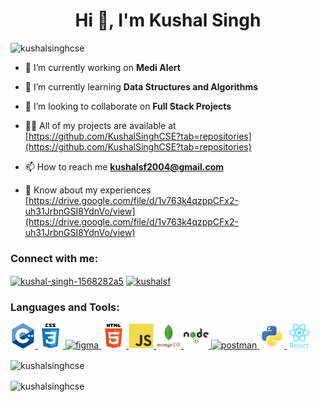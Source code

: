 <h1 align="center">Hi 👋, I'm Kushal Singh</h1>
<p align="left"> <img src="https://komarev.com/ghpvc/?username=kushalsinghcse&label=Profile%20views&color=0e75b6&style=flat" alt="kushalsinghcse" /> </p>

- 🔭 I’m currently working on **Medi Alert**

- 🌱 I’m currently learning **Data Structures and Algorithms**

- 👯 I’m looking to collaborate on **Full Stack Projects**

- 👨‍💻 All of my projects are available at [https://github.com/KushalSinghCSE?tab=repositories](https://github.com/KushalSinghCSE?tab=repositories)

- 📫 How to reach me **kushalsf2004@gmail.com**

- 📄 Know about my experiences [https://drive.google.com/file/d/1v763k4qzppCFx2-uh31JrbnGSI8YdnVo/view](https://drive.google.com/file/d/1v763k4qzppCFx2-uh31JrbnGSI8YdnVo/view)

<h3 align="left">Connect with me:</h3>
<p align="left">
<a href="https://linkedin.com/in/kushal-singh-1568282a5" target="blank"><img align="center" src="https://raw.githubusercontent.com/rahuldkjain/github-profile-readme-generator/master/src/images/icons/Social/linked-in-alt.svg" alt="kushal-singh-1568282a5" height="30" width="40" /></a>
<a href="https://www.leetcode.com/kushalsf" target="blank"><img align="center" src="https://raw.githubusercontent.com/rahuldkjain/github-profile-readme-generator/master/src/images/icons/Social/leet-code.svg" alt="kushalsf" height="30" width="40" /></a>
</p>

<h3 align="left">Languages and Tools:</h3>
<p align="left"> <a href="https://www.w3schools.com/cpp/" target="_blank" rel="noreferrer"> <img src="https://raw.githubusercontent.com/devicons/devicon/master/icons/cplusplus/cplusplus-original.svg" alt="cplusplus" width="40" height="40"/> </a> <a href="https://www.w3schools.com/css/" target="_blank" rel="noreferrer"> <img src="https://raw.githubusercontent.com/devicons/devicon/master/icons/css3/css3-original-wordmark.svg" alt="css3" width="40" height="40"/> </a> <a href="https://www.figma.com/" target="_blank" rel="noreferrer"> <img src="https://www.vectorlogo.zone/logos/figma/figma-icon.svg" alt="figma" width="40" height="40"/> </a> <a href="https://www.w3.org/html/" target="_blank" rel="noreferrer"> <img src="https://raw.githubusercontent.com/devicons/devicon/master/icons/html5/html5-original-wordmark.svg" alt="html5" width="40" height="40"/> </a> <a href="https://developer.mozilla.org/en-US/docs/Web/JavaScript" target="_blank" rel="noreferrer"> <img src="https://raw.githubusercontent.com/devicons/devicon/master/icons/javascript/javascript-original.svg" alt="javascript" width="40" height="40"/> </a> <a href="https://www.mongodb.com/" target="_blank" rel="noreferrer"> <img src="https://raw.githubusercontent.com/devicons/devicon/master/icons/mongodb/mongodb-original-wordmark.svg" alt="mongodb" width="40" height="40"/> </a> <a href="https://nodejs.org" target="_blank" rel="noreferrer"> <img src="https://raw.githubusercontent.com/devicons/devicon/master/icons/nodejs/nodejs-original-wordmark.svg" alt="nodejs" width="40" height="40"/> </a> <a href="https://postman.com" target="_blank" rel="noreferrer"> <img src="https://www.vectorlogo.zone/logos/getpostman/getpostman-icon.svg" alt="postman" width="40" height="40"/> </a> <a href="https://www.python.org" target="_blank" rel="noreferrer"> <img src="https://raw.githubusercontent.com/devicons/devicon/master/icons/python/python-original.svg" alt="python" width="40" height="40"/> </a> <a href="https://reactjs.org/" target="_blank" rel="noreferrer"> <img src="https://raw.githubusercontent.com/devicons/devicon/master/icons/react/react-original-wordmark.svg" alt="react" width="40" height="40"/> </a> </p>

<p><img align="center" src="https://github-readme-stats.vercel.app/api/top-langs?username=kushalsinghcse&show_icons=true&locale=en&layout=compact" alt="kushalsinghcse" /></p>

<p><img align="center" src="https://github-readme-streak-stats.herokuapp.com/?user=kushalsinghcse&" alt="kushalsinghcse" /></p>
